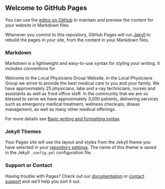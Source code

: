 ## Welcome to GitHub Pages

You can use the [editor on GitHub](https://github.com/Monkeyninja5/LPG/edit/main/docs/index.md) to maintain and preview the content for your website in Markdown files.

Whenever you commit to this repository, GitHub Pages will run [Jekyll](https://jekyllrb.com/) to rebuild the pages in your site, from the content in your Markdown files.

### Markdown

Markdown is a lightweight and easy-to-use syntax for styling your writing. It includes conventions for


Welcome to the Local Physicians Group Website, in the Local Physicians Group we strive to provide the best medical care to you and your family. We have approximately 25 physicians, labe and x-ray technicians, nurses and assistants as well as front office staff. In the community that we are so blessed to serve we have approximately 3,000 patients, delivering services such as emergency medical treatment, wellness checkups, diseas management, as well as many other medical offerings.



For more details see [Basic writing and formatting syntax](https://docs.github.com/en/github/writing-on-github/getting-started-with-writing-and-formatting-on-github/basic-writing-and-formatting-syntax).

### Jekyll Themes

Your Pages site will use the layout and styles from the Jekyll theme you have selected in your [repository settings](https://github.com/Monkeyninja5/LPG/settings/pages). The name of this theme is saved in the Jekyll `_config.yml` configuration file.

### Support or Contact

Having trouble with Pages? Check out our [documentation](https://docs.github.com/categories/github-pages-basics/) or [contact support](https://support.github.com/contact) and we’ll help you sort it out.

